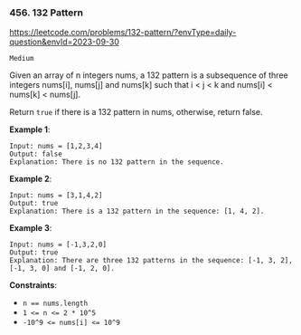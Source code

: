 ### 456. 132 Pattern

https://leetcode.com/problems/132-pattern/?envType=daily-question&envId=2023-09-30

`Medium`

Given an array of n integers nums, a 132 pattern is a subsequence of three integers nums[i], nums[j] and nums[k] such that i < j < k and nums[i] < nums[k] < nums[j].

Return `true` if there is a 132 pattern in nums, otherwise, return false.

 

**Example 1**:
```
Input: nums = [1,2,3,4]
Output: false
Explanation: There is no 132 pattern in the sequence.
```

**Example 2**:
```
Input: nums = [3,1,4,2]
Output: true
Explanation: There is a 132 pattern in the sequence: [1, 4, 2].
```

**Example 3**:
```
Input: nums = [-1,3,2,0]
Output: true
Explanation: There are three 132 patterns in the sequence: [-1, 3, 2], [-1, 3, 0] and [-1, 2, 0].
```

**Constraints**:

* `n == nums.length`
* `1 <= n <= 2 * 10^5`
* `-10^9 <= nums[i] <= 10^9`